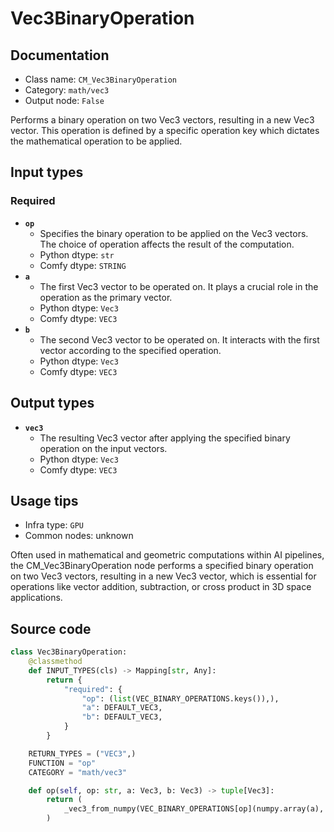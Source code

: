 # Vec3BinaryOperation
## Documentation
- Class name: `CM_Vec3BinaryOperation`
- Category: `math/vec3`
- Output node: `False`

Performs a binary operation on two Vec3 vectors, resulting in a new Vec3 vector. This operation is defined by a specific operation key which dictates the mathematical operation to be applied.
## Input types
### Required
- **`op`**
    - Specifies the binary operation to be applied on the Vec3 vectors. The choice of operation affects the result of the computation.
    - Python dtype: `str`
    - Comfy dtype: `STRING`
- **`a`**
    - The first Vec3 vector to be operated on. It plays a crucial role in the operation as the primary vector.
    - Python dtype: `Vec3`
    - Comfy dtype: `VEC3`
- **`b`**
    - The second Vec3 vector to be operated on. It interacts with the first vector according to the specified operation.
    - Python dtype: `Vec3`
    - Comfy dtype: `VEC3`
## Output types
- **`vec3`**
    - The resulting Vec3 vector after applying the specified binary operation on the input vectors.
    - Python dtype: `Vec3`
    - Comfy dtype: `VEC3`
## Usage tips
- Infra type: `GPU`
- Common nodes: unknown

Often used in mathematical and geometric computations within AI pipelines, the CM_Vec3BinaryOperation node performs a specified binary operation on two Vec3 vectors, resulting in a new Vec3 vector, which is essential for operations like vector addition, subtraction, or cross product in 3D space applications.
## Source code
```python
class Vec3BinaryOperation:
    @classmethod
    def INPUT_TYPES(cls) -> Mapping[str, Any]:
        return {
            "required": {
                "op": (list(VEC_BINARY_OPERATIONS.keys()),),
                "a": DEFAULT_VEC3,
                "b": DEFAULT_VEC3,
            }
        }

    RETURN_TYPES = ("VEC3",)
    FUNCTION = "op"
    CATEGORY = "math/vec3"

    def op(self, op: str, a: Vec3, b: Vec3) -> tuple[Vec3]:
        return (
            _vec3_from_numpy(VEC_BINARY_OPERATIONS[op](numpy.array(a), numpy.array(b))),
        )

```
